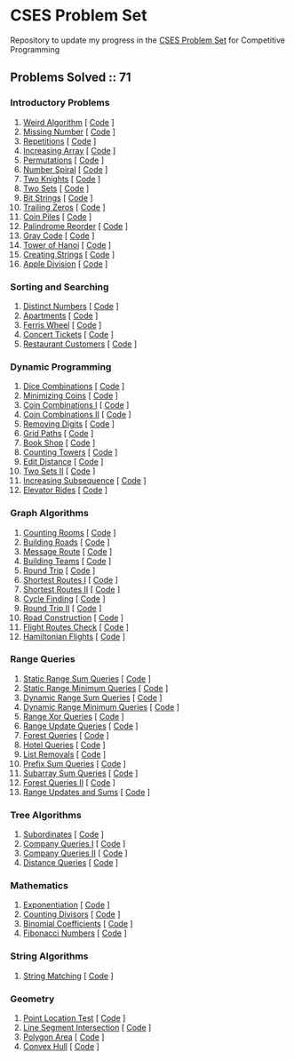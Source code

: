# CSES Problem Set
Repository to update my progress in the [CSES Problem Set](https://cses.fi/problemset/) for Competitive Programming

## Problems Solved :: 71

### Introductory Problems
1. [Weird Algorithm](https://cses.fi/problemset/task/1068/) [ [Code](https://github.com/shucshin/CSES/blob/main/WeirdAlgorithm.cpp) ]
1. [Missing Number](https://cses.fi/problemset/task/1083/) [ [Code](https://github.com/shucshin/CSES/blob/main/MissingNumber.cpp) ]
1. [Repetitions](https://cses.fi/problemset/task/1069/) [ [Code](https://github.com/shucshin/CSES/blob/main/Repetitions.cpp) ]
1. [Increasing Array](https://cses.fi/problemset/task/1094/) [ [Code](https://github.com/shucshin/CSES/blob/main/IncreasingArray.cpp) ]
1. [Permutations](https://cses.fi/problemset/task/1070/) [ [Code](https://github.com/shucshin/CSES/blob/main/Permutations.cpp) ]
1. [Number Spiral](https://cses.fi/problemset/task/1071/) [ [Code](https://github.com/shucshin/CSES/blob/main/NumberSpiral.cpp) ]
1. [Two Knights](https://cses.fi/problemset/task/1072/) [ [Code](https://github.com/shucshin/CSES/blob/main/TwoKnights.cpp) ]
1. [Two Sets](https://cses.fi/problemset/task/1092/) [ [Code](https://github.com/shucshin/CSES/blob/main/TwoSets.cpp) ]
1. [Bit Strings](https://cses.fi/problemset/task/1617/) [ [Code](https://github.com/shucshin/CSES/blob/main/BitStrings.cpp) ]
1. [Trailing Zeros](https://cses.fi/problemset/task/1618/) [ [Code](https://github.com/shucshin/CSES/blob/main/TrailingZeros.cpp) ]
1. [Coin Piles](https://cses.fi/problemset/task/1754/) [ [Code](https://github.com/shucshin/CSES/blob/main/CoinPiles.cpp) ]
1. [Palindrome Reorder](https://cses.fi/problemset/task/1755/) [ [Code](https://github.com/shucshin/CSES/blob/main/PalindromeReorder.cpp) ]
1. [Gray Code](https://cses.fi/problemset/task/2205/) [ [Code](https://github.com/shucshin/CSES/blob/main/GrayCode.cpp) ]
1. [Tower of Hanoi](https://cses.fi/problemset/task/2165/) [ [Code](https://github.com/shucshin/CSES/blob/main/TowerOfHanoi.cpp) ]
1. [Creating Strings](https://cses.fi/problemset/task/1622/) [ [Code](https://github.com/shucshin/CSES/blob/main/CreatingStrings.cpp) ]
1. [Apple Division](https://cses.fi/problemset/task/1623/) [ [Code](https://github.com/shucshin/CSES/blob/main/AppleDivision.cpp) ]

### Sorting and Searching
1. [Distinct Numbers](https://cses.fi/problemset/task/1621/) [ [Code](https://github.com/shucshin/CSES/blob/main/DistinctNumbers.cpp) ]
1. [Apartments](https://cses.fi/problemset/task/1084/) [ [Code](https://github.com/shucshin/CSES/blob/main/Apartments.cpp) ]
1. [Ferris Wheel](https://cses.fi/problemset/task/1090/) [ [Code](https://github.com/shucshin/CSES/blob/main/FerrisWheel.cpp) ]
1. [Concert Tickets](https://cses.fi/problemset/task/1091/) [ [Code](https://github.com/shucshin/CSES/blob/main/ConcertTickets.cpp) ]
1. [Restaurant Customers](https://cses.fi/problemset/task/1619/) [ [Code](https://github.com/shucshin/CSES/blob/main/RestaurantCustomers.cpp) ]

### Dynamic Programming
1. [Dice Combinations](https://cses.fi/problemset/task/1633/) [ [Code](https://github.com/shucshin/CSES/blob/main/DiceCombinations.cpp) ]
1. [Minimizing Coins](https://cses.fi/problemset/task/1634/) [ [Code](https://github.com/shucshin/CSES/blob/main/MinimizingCoins.cpp) ]
1. [Coin Combinations I](https://cses.fi/problemset/task/1635/) [ [Code](https://github.com/shucshin/CSES/blob/main/CoinCombinationsI.cpp) ]
1. [Coin Combinations II](https://cses.fi/problemset/task/1636/) [ [Code](https://github.com/shucshin/CSES/blob/main/CoinCombinationsII.cpp) ]
1. [Removing Digits](https://cses.fi/problemset/task/1637/) [ [Code](https://github.com/shucshin/CSES/blob/main/RemovingDigits.cpp) ]
1. [Grid Paths](https://cses.fi/problemset/task/1638/) [ [Code](https://github.com/shucshin/CSES/blob/main/GridPaths.cpp) ]
1. [Book Shop](https://cses.fi/problemset/task/1158/) [ [Code](https://github.com/shucshin/CSES/blob/main/BookShop.cpp) ]
1. [Counting Towers](https://cses.fi/problemset/task/2413/) [ [Code](https://github.com/shucshin/CSES/blob/main/CountingTowers.cpp) ]
1. [Edit Distance](https://cses.fi/problemset/task/1639/) [ [Code](https://github.com/shucshin/CSES/blob/main/EditDistance.cpp) ]
1. [Two Sets II](https://cses.fi/problemset/task/1093/) [ [Code](https://github.com/shucshin/CSES/blob/main/TwoSetsII.cpp) ]
1. [Increasing Subsequence](https://cses.fi/problemset/task/1145/) [ [Code](https://github.com/shucshin/CSES/blob/main/IncreasingSubsequence.cpp) ]
1. [Elevator Rides](https://cses.fi/problemset/task/1653/) [ [Code](https://github.com/shucshin/CSES/blob/main/ElevatorRides.cpp) ]

### Graph Algorithms
1. [Counting Rooms](https://cses.fi/problemset/task/1192/) [ [Code](https://github.com/shucshin/CSES/blob/main/CountingRooms.cpp) ]
1. [Building Roads](https://cses.fi/problemset/task/1666/) [ [Code](https://github.com/shucshin/CSES/blob/main/BuildingRoads.cpp) ]
1. [Message Route](https://cses.fi/problemset/task/1667) [ [Code](https://github.com/shucshin/CSES/blob/main/MessageRoute.cpp) ]
1. [Building Teams](https://cses.fi/problemset/task/1668/) [ [Code](https://github.com/shucshin/CSES/blob/main/BuildingTeams.cpp) ]
1. [Round Trip](https://cses.fi/problemset/task/1669) [ [Code](https://github.com/shucshin/CSES/blob/main/RoundTrip.cpp) ]
1. [Shortest Routes I](https://cses.fi/problemset/task/1671) [ [Code](https://github.com/shucshin/CSES/blob/main/ShortestRoutesI.cpp) ]
1. [Shortest Routes II](https://cses.fi/problemset/task/1672/) [ [Code](https://github.com/shucshin/CSES/blob/main/ShortestRoutesII.cpp) ]
1. [Cycle Finding](https://cses.fi/problemset/task/1197/) [ [Code](https://github.com/shucshin/CSES/blob/main/CycleFinding.cpp) ]
1. [Round Trip II](https://cses.fi/problemset/task/1678/) [ [Code](https://github.com/shucshin/CSES/blob/main/RoundTripII.cpp) ]
1. [Road Construction](https://cses.fi/problemset/task/1676/) [ [Code](https://github.com/shucshin/CSES/blob/main/RoadConstruction.cpp) ]
1. [Flight Routes Check](https://cses.fi/problemset/task/1682/) [ [Code](https://github.com/shucshin/CSES/blob/main/FlightRoutesCheck.cpp) ]
1. [Hamiltonian Flights](https://cses.fi/problemset/task/1690/) [ [Code](https://github.com/shucshin/CSES/blob/main/HamiltonianFlights.cpp) ]


### Range Queries
1. [Static Range Sum Queries](https://cses.fi/problemset/task/1646/) [ [Code](https://github.com/shucshin/CSES/blob/main/StaticRangeSumQueries.cpp) ]
1. [Static Range Minimum Queries](https://cses.fi/problemset/task/1647/) [ [Code](https://github.com/shucshin/CSES/blob/main/StaticRangeMinimumQueries.cpp) ]
1. [Dynamic Range Sum Queries](https://cses.fi/problemset/task/1648/) [ [Code](https://github.com/shucshin/CSES/blob/main/DynamicRangeSumQueries.cpp) ]
1. [Dynamic Range Minimum Queries](https://cses.fi/problemset/task/1649/) [ [Code](https://github.com/shucshin/CSES/blob/main/DynamicRangeMinimumQueries.cpp) ]
1. [Range Xor Queries](https://cses.fi/problemset/task/1650/) [ [Code](https://github.com/shucshin/CSES/blob/main/RangeXorQueries.cpp) ]
1. [Range Update Queries](https://cses.fi/problemset/task/1651/) [ [Code](https://github.com/shucshin/CSES/blob/main/RangeUpdateQueries.cpp) ]
1. [Forest Queries](https://cses.fi/problemset/task/1652/) [ [Code](https://github.com/shucshin/CSES/blob/main/ForestQueries.cpp) ]
1. [Hotel Queries](https://cses.fi/problemset/task/1143/) [ [Code](https://github.com/shucshin/CSES/blob/main/HotelQueries.cpp) ]
1. [List Removals](https://cses.fi/problemset/task/1749) [ [Code](https://github.com/shucshin/CSES/blob/main/ListRemovals.cpp) ]
1. [Prefix Sum Queries](https://cses.fi/problemset/task/2166) [ [Code](https://github.com/shucshin/CSES/blob/main/PrefixSumQueries.cpp) ]
1. [Subarray Sum Queries](https://cses.fi/problemset/task/1190) [ [Code](https://github.com/shucshin/CSES/blob/main/SubarraySumQueries.cpp) ]
1. [Forest Queries II](https://cses.fi/problemset/task/1739) [ [Code](https://github.com/shucshin/CSES/blob/main/ForestQueriesII.cpp) ]
1. [Range Updates and Sums](https://cses.fi/problemset/task/1735/) [ [Code](https://github.com/shucshin/CSES/blob/main/RangeUpdatesSums.cpp) ]

### Tree Algorithms
1. [Subordinates](https://cses.fi/problemset/task/1674/) [ [Code](https://github.com/shucshin/CSES/blob/main/Subordinates.cpp) ]
1. [Company Queries I](https://cses.fi/problemset/task/1687/) [ [Code](https://github.com/shucshin/CSES/blob/main/CompanyQueriesI.cpp) ]
1. [Company Queries II](https://cses.fi/problemset/task/1688/) [ [Code](https://github.com/shucshin/CSES/blob/main/CompanyQueriesII.cpp) ]
1. [Distance Queries](https://cses.fi/problemset/task/1135/) [ [Code](https://github.com/shucshin/CSES/blob/main/DistanceQueries.cpp) ]

### Mathematics
1. [Exponentiation](https://cses.fi/problemset/task/1095/) [ [Code](https://github.com/shucshin/CSES/blob/main/Exponentiation.cpp) ]
1. [Counting Divisors](https://cses.fi/problemset/task/1713/) [ [Code](https://github.com/shucshin/CSES/blob/main/CountingDivisors.cpp) ]
1. [Binomial Coefficients](https://cses.fi/problemset/task/1079/) [ [Code](https://github.com/shucshin/CSES/blob/main/BinomialCoefficients.cpp) ]
1. [Fibonacci Numbers](https://cses.fi/problemset/task/1722) [ [Code](https://github.com/shucshin/CSES/blob/main/FibonacciNumbers.cpp) ]

### String Algorithms
1. [String Matching](https://cses.fi/problemset/task/2189/) [ [Code](https://github.com/shucshin/CSES/blob/main/StringMatching.cpp) ]

### Geometry
1. [Point Location Test](https://cses.fi/problemset/task/2189/) [ [Code](https://github.com/shucshin/CSES/blob/main/PointLocationTest.cpp) ]
1. [Line Segment Intersection](https://cses.fi/problemset/task/2190/) [ [Code](https://github.com/shucshin/CSES/blob/main/LineSegmentIntersection.cpp) ]
1. [Polygon Area](https://cses.fi/problemset/task/2191/) [ [Code](https://github.com/shucshin/CSES/blob/main/PolygonArea.cpp) ]
1. [Convex Hull](https://cses.fi/problemset/task/2195/) [ [Code](https://github.com/shucshin/CSES/blob/main/ConvexHull.cpp) ]